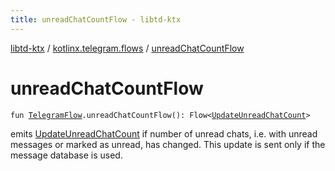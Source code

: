 ```yaml
---
title: unreadChatCountFlow - libtd-ktx
---
```


[libtd-ktx](../index.html) / [kotlinx.telegram.flows](index.html) / [unreadChatCountFlow](./unread-chat-count-flow.html)

# unreadChatCountFlow

`fun `[`TelegramFlow`](../kotlinx.telegram.core/-telegram-flow/index.html)`.unreadChatCountFlow(): Flow<`[`UpdateUnreadChatCount`](https://tdlibx.github.io/td/docs/org/drinkless/td/libcore/telegram/TdApi.UpdateUnreadChatCount.html)`>`

emits [UpdateUnreadChatCount](https://tdlibx.github.io/td/docs/org/drinkless/td/libcore/telegram/TdApi.UpdateUnreadChatCount.html) if number of unread chats, i.e. with unread messages or marked as
unread, has changed. This update is sent only if the message database is used.

